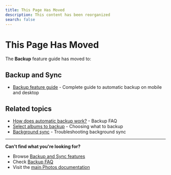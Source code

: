 ```yaml
---
title: This Page Has Moved
description: This content has been reorganized
search: false
---
```


# This Page Has Moved

The **Backup** feature guide has moved to:

## Backup and Sync

- [Backup feature guide](/photos/features/backup-and-sync/) - Complete guide to automatic backup on mobile and desktop

## Related topics

- [How does automatic backup work?](/photos/faq/backup-and-sync#automatic-backup) - Backup FAQ
- [Select albums to backup](/photos/faq/backup-and-sync#select-albums) - Choosing what to backup
- [Background sync](/photos/faq/backup-and-sync#background-sync-not-working) - Troubleshooting background sync

---

**Can't find what you're looking for?**

- Browse [Backup and Sync features](/photos/features/backup-and-sync/)
- Check [Backup FAQ](/photos/faq/backup-and-sync)
- Visit the [main Photos documentation](/photos/)
